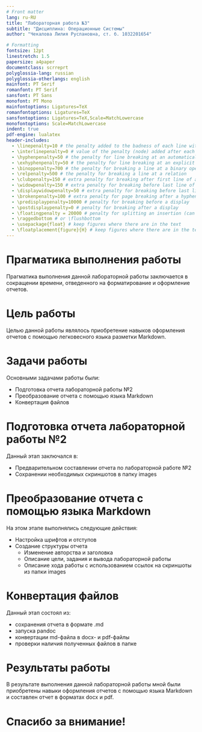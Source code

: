 ```yaml
---
# Front matter
lang: ru-RU
title: "Лабораторная работа №3"
subtitle: "Дисциплина: Операционные Системы"
author: "Чекалова Лилия Руслановна, ст. б. 1032201654"

# Formatting
fontsize: 12pt
linestretch: 1.5
papersize: a4paper
documentclass: scrreprt
polyglossia-lang: russian
polyglossia-otherlangs: english
mainfont: PT Serif
romanfont: PT Serif
sansfont: PT Sans
monofont: PT Mono
mainfontoptions: Ligatures=TeX
romanfontoptions: Ligatures=TeX
sansfontoptions: Ligatures=TeX,Scale=MatchLowercase
monofontoptions: Scale=MatchLowercase
indent: true
pdf-engine: lualatex
header-includes:
  - \linepenalty=10 # the penalty added to the badness of each line within a paragraph (no associated penalty node) Increasing the value makes tex try to have fewer lines in the paragraph.
  - \interlinepenalty=0 # value of the penalty (node) added after each line of a paragraph.
  - \hyphenpenalty=50 # the penalty for line breaking at an automatically inserted hyphen
  - \exhyphenpenalty=50 # the penalty for line breaking at an explicit hyphen
  - \binoppenalty=700 # the penalty for breaking a line at a binary operator
  - \relpenalty=500 # the penalty for breaking a line at a relation
  - \clubpenalty=150 # extra penalty for breaking after first line of a paragraph
  - \widowpenalty=150 # extra penalty for breaking before last line of a paragraph
  - \displaywidowpenalty=50 # extra penalty for breaking before last line before a display math
  - \brokenpenalty=100 # extra penalty for page breaking after a hyphenated line
  - \predisplaypenalty=10000 # penalty for breaking before a display
  - \postdisplaypenalty=0 # penalty for breaking after a display
  - \floatingpenalty = 20000 # penalty for splitting an insertion (can only be split footnote in standard LaTeX)
  - \raggedbottom # or \flushbottom
  - \usepackage{float} # keep figures where there are in the text
  - \floatplacement{figure}{H} # keep figures where there are in the text
---
```


# Прагматика выполнения работы

Прагматика выполнения данной лабораторной работы заключается в сокращении времени, отведенного на форматирование и оформление отчетов.

# Цель работы

Целью данной работы являлось приобретение навыков оформления отчетов с помощью легковесного языка разметки Markdown.

# Задачи работы

Основными задачами работы были:

* Подготовка отчета лабораторной работы №2
* Преобразование отчета с помощью языка Markdown
* Конвертация файлов

# Подготовка отчета лабораторной работы №2

Данный этап заключался в:

* Предварительном составлении отчета по лабораторной работе №2
* Сохранении необходимых скриншотов в папку images

# Преобразование отчета с помощью языка Markdown

На этом этапе выполнялись следующие действия:

* Настройка шрифтов и отступов
* Создание структуры отчета
    * Изменение авторства и заголовка
    * Описание цели, задания и вывода лабораторной работы
    * Описание хода работы с использованием ссылок на скриншоты из папки images

# Конвертация файлов

Данный этап состоял из:

* сохранения отчета в формате .md
* запуска pandoc
* конвертации md-файла в docx- и pdf-файлы
* проверки наличия полученных файлов в папке

# Результаты работы

В результате выполнения данной лабораторной работы мной были приобретены навыки оформления отчетов с помощью языка Markdown и составлен отчет в форматах docx и pdf.

# Спасибо за внимание!
